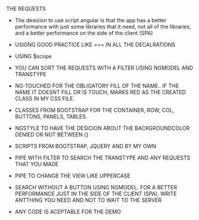 THE REQUESTS

* The desicion to use script angular is that the app has a better performance with just some libraries that it need, not all of the libraries, and a better performance on the side of the client (SPA)

* USIGNG GOOD PRACTICE LIKE === IN ALL THE DECALRATIONS

* USING $scope

* YOU CAN SORT THE REQUESTS WITH A FILTER USING NGMODEL AND TRANSTYPE

* NG-TOUCHED FOR THE OBLIGATORY FILL OF THE NAME.. IF THE NAME IT DOESNT FILL OR IS TOUCH,
MARKS RED AS THE CREATED CLASS IN MY CSS FILE.

* CLASSES FROM BOOTSTRAP FOR THE CONTAINER, ROW, COL, BUTTONS, PANELS, TABLES.

* NGSTYLE TO HAVE THE DESICION ABOUT THE BACKGROUNDCOLOR DENIED OR NOT BETWEEN {}

* SCRIPTS FROM BOOTSTRAP, JQUERY AND BY MY OWN

* PIPE WITH FILTER TO SEARCH THE TRANSTYPE AND ANY REQUESTS THAT YOU MADE

* PIPE TO CHANGE THE VIEW LIKE UPPERCASE

* SEARCH WITHOUT A BUTTON USING NGMODEL. FOR A BETTER PERFORMANCE JUST
IN THE SIDE OF THE CLIENT (SPA), WRITE ANTTHING YOU NEED AND NOT TO WAIT TO THE SERVER

* ANY CODE IS ACEPTABLE FOR THE DEMO
